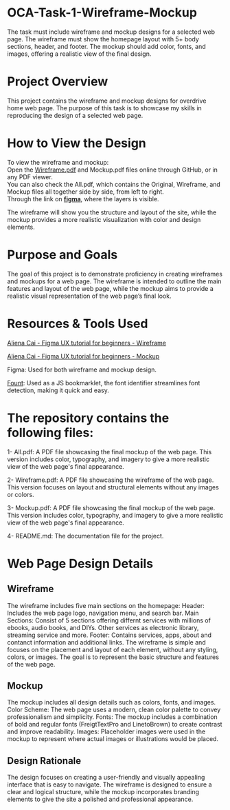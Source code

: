 # OCA-Task-1-Wireframe-Mockup
The task must include wireframe and mockup designs for a selected web page. The wireframe must show the homepage layout with 5+ body sections, header, and footer. The mockup should add color, fonts, and images, offering a realistic view of the final design.

# Project Overview
This project contains the wireframe and mockup designs for overdrive home web page. The purpose of this task is to showcase my skills in reproducing the design of a selected web page.

# How to View the Design
To view the wireframe and mockup:<br>
Open the [Wireframe.pdf](OCA-Task-1-Wireframe-Mockup/Wireframe.pdf) and Mockup.pdf files online through GitHub, or in any PDF viewer.<br>You can also check the All.pdf, which contains the Original, Wireframe, and Mockup files all together side by side, from left to right.<br>Through the link on [**figma**](https://www.figma.com/design/HNkxyI4pFBSAxFS1OyGEQ3/Task-1-UX%2FUI-Orange---Abdulnour), where the layers is visible.
  
The wireframe will show you the structure and layout of the site, while the mockup provides a more realistic visualization with color and design elements.


# Purpose and Goals
The goal of this project is to demonstrate proficiency in creating wireframes and mockups for a web page. The wireframe is intended to outline the main features and layout of the web page, while the mockup aims to provide a realistic visual representation of the web page’s final look.

# Resources & Tools Used
  [Aliena Cai - Figma UX tutorial for beginners - Wireframe](https://www.youtube.com/watch?v=D4NyQ5iOMF0)
  
  [Aliena Cai - Figma UX tutorial for beginners - Mockup](https://www.youtube.com/watch?v=oZAKb_gs2Uo)
  
  Figma: Used for both wireframe and mockup design.
  
  [Fount](https://fount.artequalswork.com/): Used as a JS bookmarklet, the font identifier streamlines font detection, making it quick and easy.

# The repository contains the following files:

1- All.pdf:  A PDF file showcasing the final mockup of the web page. This version includes color, typography, and imagery to give a more realistic view of the web page's final appearance.

2- Wireframe.pdf: A PDF file showcasing the wireframe of the web page. This version focuses on layout and structural elements without any images or colors.

3- Mockup.pdf: A PDF file showcasing the final mockup of the web page. This version includes color, typography, and imagery to give a more realistic view of the web page's final appearance.

4- README.md: The documentation file for the project.

# Web Page Design Details
## Wireframe
The wireframe includes five main sections on the homepage:
  Header: Includes the web page logo, navigation menu, and search bar.
  Main Sections: Consist of 5 sections offering differnt services with millions of ebooks, audio books, and DIYs. Other services as electronic library, streaming service and more.
  Footer: Contains services, apps, about and contanct information and additional links.
The wireframe is simple and focuses on the placement and layout of each element, without any styling, colors, or images. The goal is to represent the basic structure and features of the web page.

## Mockup
The mockup includes all design details such as colors, fonts, and images.
  Color Scheme: The web page uses a modern, clean color palette to convey professionalism and simplicity.
  Fonts: The mockup includes a combination of bold and regular fonts (FreigtTextPro and LinetoBrown) to create contrast and improve readability.
  Images: Placeholder images were used in the mockup to represent where actual images or illustrations would be placed.

## Design Rationale
The design focuses on creating a user-friendly and visually appealing interface that is easy to navigate.
The wireframe is designed to ensure a clear and logical structure, while the mockup incorporates branding elements to give the site a polished and professional appearance.
